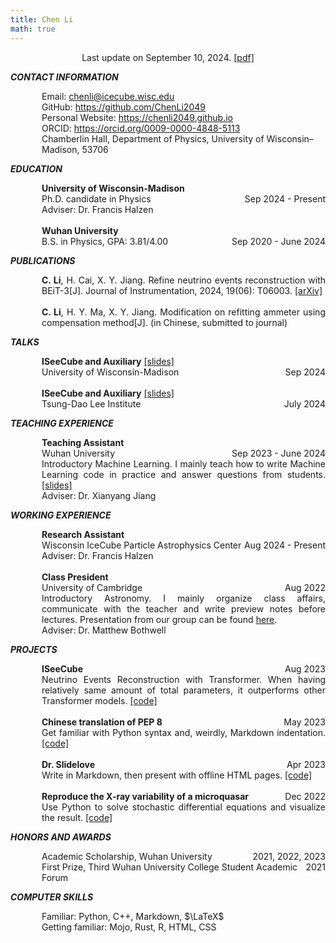 ```yaml
---
title: Chen Li
math: true
---
```


<div style="text-align: center;">
        Last update on September 10, 2024. <a href="https://github.com/ChenLi2049/ChenLi2049/blob/main/ChenLi_CV.pdf">[pdf]</a>
</div>

___CONTACT INFORMATION___

<div style="display: flex; justify-content: space-between;">
    <div style="text-align: left; padding-left: 50px;">Email: <a href="mailto:chenli@icecube.wisc.edu">chenli@icecube.wisc.edu</a></div>
</div>
<div style="display: flex; justify-content: space-between;">
    <div style="text-align: left; padding-left: 50px;">GitHub: <a href="https://github.com/ChenLi2049">https://github.com/ChenLi2049</a></div>
</div>
<div style="display: flex; justify-content: space-between;">
    <div style="text-align: left; padding-left: 50px;">Personal Website: <a href="https://chenli2049.github.io">https://chenli2049.github.io</a></div>
</div>
<div style="display: flex; justify-content: space-between;">
    <div style="text-align: left; padding-left: 50px;">ORCID: <a href="https://orcid.org/0009-0000-4848-5113">https://orcid.org/0009-0000-4848-5113</a></div>
</div>
<div style="display: flex; justify-content: space-between;">
    <div style="text-align: left; padding-left: 50px;">Chamberlin Hall, Department of Physics, University of Wisconsin–Madison, 53706</div>
</div>

___EDUCATION___

<div style="display: flex; justify-content: space-between;">
    <div style="text-align: left; padding-left: 50px;"><strong>University of Wisconsin-Madison</strong></div>
</div>
<div style="display: flex; justify-content: space-between;">
    <div style="text-align: left; padding-left: 50px;">Ph.D. candidate in Physics</div>
    <div style="text-align: right;">Sep 2024 - Present</div>
</div>
<div style="display: flex; justify-content: space-between;">
    <div style="text-align: left; padding-left: 50px;">Adviser: Dr. Francis Halzen</div>
</div>
<br>
<div style="display: flex; justify-content: space-between;">
    <div style="text-align: left; padding-left: 50px;"><strong>Wuhan University</strong></div>
</div>
<div style="display: flex; justify-content: space-between;">
    <div style="text-align: left; padding-left: 50px;">B.S. in Physics, GPA: 3.81/4.00</div>
    <div style="text-align: right;">Sep 2020 - June 2024</div>
</div>

___PUBLICATIONS___

<div style="display: flex; justify-content: space-between;">
    <div style="text-align: justify; padding-left: 50px;"><strong>C. Li</strong>, H. Cai, X. Y. Jiang. Refine neutrino events reconstruction with BEiT-3[J]. Journal of Instrumentation, 2024, 19(06): T06003. <a href="https://arxiv.org/abs/2308.13285">[arXiv]</a></div>
</div>
<br>
<div style="display: flex; justify-content: space-between;">
    <div style="text-align: justify; padding-left: 50px;"><strong>C. Li</strong>, H. Y. Ma, X. Y. Jiang. Modification on refitting ammeter using compensation method[J]. (in Chinese, submitted to journal)</div>
</div>

___TALKS___

<div style="display: flex; justify-content: space-between;">
    <div style="text-align: left; padding-left: 50px;"><strong>ISeeCube and Auxiliary</strong> <a href="https://github.com/ChenLi2049/ChenLi2049/blob/main/presentations/20240906_ISeeCube_and_Auxiliary.pdf">[slides]</a></div>
</div>
<div style="display: flex; justify-content: space-between;">
    <div style="text-align: left; padding-left: 50px;">University of Wisconsin-Madison</div>
    <div style="text-align: right;">Sep 2024</div>
</div>
<br>
<div style="display: flex; justify-content: space-between;">
    <div style="text-align: left; padding-left: 50px;"><strong>ISeeCube and Auxiliary</strong> <a href="https://github.com/ChenLi2049/ChenLi2049/blob/main/presentations/20240719_ISeeCube_and_Auxiliary.pdf">[slides]</a></div>
</div>
<div style="display: flex; justify-content: space-between;">
    <div style="text-align: left; padding-left: 50px;">Tsung-Dao Lee Institute</div>
    <div style="text-align: right;">July 2024</div>
</div>

___TEACHING EXPERIENCE___

<div style="display: flex; justify-content: space-between;">
    <div style="text-align: left; padding-left: 50px;"><strong>Teaching Assistant</strong></div>
</div>
<div style="display: flex; justify-content: space-between;">
    <div style="text-align: left; padding-left: 50px;">Wuhan University</div>
    <div style="text-align: right;">Sep 2023 - June 2024</div>
</div>
<div style="display: flex; justify-content: space-between;">
    <div style="text-align: justify; padding-left: 50px;">Introductory Machine Learning. I mainly teach how to write Machine Learning code in practice and answer questions from students. <a href="https://github.com/ChenLi2049/IntroML-2023FALL">[slides]</a></div>
</div>
<div style="display: flex; justify-content: space-between;">
    <div style="text-align: left; padding-left: 50px;">Adviser: Dr. Xianyang Jiang</div>
</div>

___WORKING EXPERIENCE___

<div style="display: flex; justify-content: space-between;">
    <div style="text-align: left; padding-left: 50px;"><strong>Research Assistant</strong></div>
</div>
<div style="display: flex; justify-content: space-between;">
    <div style="text-align: left; padding-left: 50px;">Wisconsin IceCube Particle Astrophysics Center</div>
    <div style="text-align: right;">Aug 2024 - Present</div>
</div>
<div style="display: flex; justify-content: space-between;">
    <div style="text-align: left; padding-left: 50px;">Adviser: Dr. Francis Halzen</div>
</div>
<br>
<div style="display: flex; justify-content: space-between;">
    <div style="text-align: left; padding-left: 50px;"><strong>Class President</strong></div>
</div>
<div style="display: flex; justify-content: space-between;">
    <div style="text-align: left; padding-left: 50px;">University of Cambridge</div>
    <div style="text-align: right;">Aug 2022</div>
</div>
<div style="display: flex; justify-content: space-between;">
    <div style="text-align: justify; padding-left: 50px;">Introductory Astronomy. I mainly organize class affairs, communicate with the teacher and write preview notes before lectures. Presentation from our group can be found <a href="https://github.com/ChenLi2049/ChenLi2049/blob/main/presentations/20220815_G1Presentation_XRISM.pptx">here</a>.</div>
</div>
<div style="display: flex; justify-content: space-between;">
    <div style="text-align: left; padding-left: 50px;">Adviser: Dr. Matthew Bothwell</div>
</div>

___PROJECTS___

<div style="display: flex; justify-content: space-between;">
    <div style="text-align: left; padding-left: 50px;"><strong>ISeeCube</strong></div>
    <div style="text-align: right;">Aug 2023</div>
</div>
<div style="display: flex; justify-content: space-between;">
    <div style="text-align: justify; padding-left: 50px;">Neutrino Events Reconstruction with Transformer. When having relatively same amount of total parameters, it outperforms other Transformer models. <a href="https://github.com/ChenLi2049/ISeeCube">[code]</a></div>
</div>
<br>
<div style="display: flex; justify-content: space-between;">
    <div style="text-align: left; padding-left: 50px;"><strong>Chinese translation of PEP 8</strong></div>
    <div style="text-align: right;">May 2023</div>
</div>
<div style="display: flex; justify-content: space-between;">
    <div style="text-align: justify; padding-left: 50px;">Get familiar with Python syntax and, weirdly, Markdown indentation. <a href="https://github.com/ChenLi2049/PEP-8-ZH">[code]</a></div>
</div>
<br>
<div style="display: flex; justify-content: space-between;">
    <div style="text-align: left; padding-left: 50px;"><strong>Dr. Slidelove</strong></div>
    <div style="text-align: right;">Apr 2023</div>
</div>
<div style="display: flex; justify-content: space-between;">
    <div style="text-align: justify; padding-left: 50px;">Write in Markdown, then present with offline HTML pages. <a href="https://github.com/ChenLi2049/DrSlidelove">[code]</a></div>
</div>
<br>
<div style="display: flex; justify-content: space-between;">
    <div style="text-align: left; padding-left: 50px;"><strong>Reproduce the X-ray variability of a microquasar</strong></div>
    <div style="text-align: right;">Dec 2022</div>
</div>
<div style="display: flex; justify-content: space-between;">
    <div style="text-align: justify; padding-left: 50px;">Use Python to solve stochastic differential equations and visualize the result. <a href="https://github.com/ChenLi2049/QPO-non-linear-ODEs">[code]</a></div>
</div>

___HONORS AND AWARDS___

<div style="display: flex; justify-content: space-between;">
    <div style="text-align: left; padding-left: 50px;">Academic Scholarship, Wuhan University</div>
    <div style="text-align: right;">2021, 2022, 2023</div>
</div>
<div style="display: flex; justify-content: space-between;">
    <div style="text-align: left; padding-left: 50px;">First Prize, Third Wuhan University College Student Academic Forum</div>
    <div style="text-align: right;">2021</div>
</div>

___COMPUTER SKILLS___

<div style="display: flex; justify-content: space-between;">
    <div style="text-align: left; padding-left: 50px;">Familiar: Python, C++, Markdown, $\LaTeX$</div>
</div>
<div style="display: flex; justify-content: space-between;">
    <div style="text-align: left; padding-left: 50px;">Getting familiar: Mojo, Rust, R, HTML, CSS</div>
</div>
